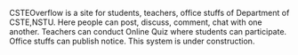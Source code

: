 CSTEOverflow is a site for students, teachers, office stuffs of Department of CSTE,NSTU. Here people can post, discuss, comment, chat with one another. Teachers can conduct Online Quiz where students can participate. Office stuffs can publish notice. 
This system is under construction.
